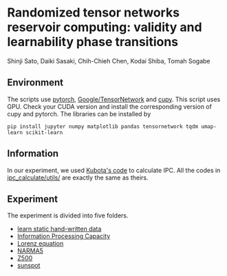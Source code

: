 # Randomized tensor networks reservoir computing: validity and learnability phase transitions

Shinji Sato, Daiki Sasaki, Chih-Chieh Chen, Kodai Shiba, Tomah Sogabe

## Environment

The scripts use [pytorch](https://pytorch.org), [Google/TensorNetwork](https://github.com/google/TensorNetwork) and [cupy](https://cupy.dev).
This script uses GPU. Check your CUDA version and install the corresponding version of cupy and pytorch.
The libraries can be installed by
```
pip install jupyter numpy matplotlib pandas tensornetwork tqdm umap-learn scikit-learn
```

## Information

In our experiment, we used [Kubota's code](https://github.com/kubota0130/ipc) to calculate IPC. All the codes in [ipc_calculate/utils/](ipc_calculate/utils/) are exactly the same as theirs.

## Experiment
The experiment is divided into five folders.

- [learn static hand-written data](learn_static_data/README.md)
- [Information Processing Capacity](ipc_calculate/README.md)
- [Lorenz equation](chaos_prediction/README.md)
- [NARMA5](NARMA/README.md)
- [Z500](weather_report/README.md)
- [sunspot](sunspot/README.md)
